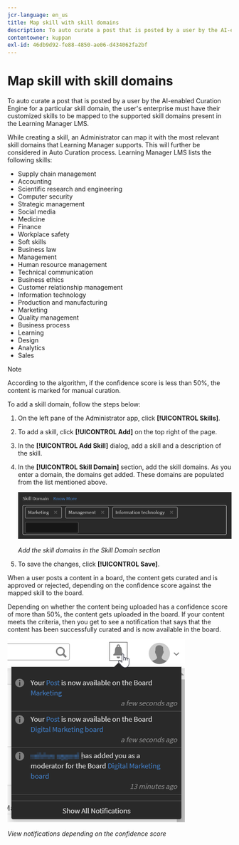 ```yaml
---
jcr-language: en_us
title: Map skill with skill domains
description: To auto curate a post that is posted by a user by the AI-enabled Curation Engine for a particular skill domain, the user's enterprise must have their customized skills to be mapped to the supported skill domains present in the Learning Manager LMS.
contentowner: kuppan
exl-id: 46db9d92-fe88-4850-ae06-d434062fa2bf
---
```

# Map skill with skill domains

To auto curate a post that is posted by a user by the AI-enabled Curation Engine for a particular skill domain, the user's enterprise must have their customized skills to be mapped to the supported skill domains present in the Learning Manager LMS.

While creating a skill, an Administrator can map it with the most relevant skill domains that Learning Manager supports. This will further be considered in Auto Curation process. Learning Manager LMS lists the following skills:

* Supply chain management
* Accounting
* Scientific research and engineering
* Computer security
* Strategic management
* Social media
* Medicine
* Finance
* Workplace safety
* Soft skills
* Business law
* Management
* Human resource management
* Technical communication
* Business ethics
* Customer relationship management
* Information technology
* Production and manufacturing
* Marketing
* Quality management
* Business process
* Learning
* Design
* Analytics
* Sales

>[!NOTE]
>
>According to the algorithm, if the confidence score is less than 50%, the content is marked for manual curation.


To add a skill domain, follow the steps below:

1. On the left pane of the Administrator app, click **[!UICONTROL Skills]**.
1. To add a skill, click **[!UICONTROL Add]** on the top right of the page.
1. In the **[!UICONTROL Add Skill]** dialog, add a skill and a description of the skill.
1. In the **[!UICONTROL Skill Domain]** section, add the skill domains. As you enter a domain, the domains get added. These domains are populated from the list mentioned above.

   ![](assets/skill-domain-mapping.png)

   *Add the skill domains in the Skill Domain section*

1. To save the changes, click **[!UICONTROL Save]**.

When a user posts a content in a board, the content gets curated and is approved or rejected, depending on the confidence score against the mapped skill to the board.

<!--![](assets/content-uploaded.png)-->

Depending on whether the content being uploaded has a confidence score of more than 50%, the content gets uploaded in the board. If your content meets the criteria, then you get to see a notification that says that the content has been successfully curated and is now available in the board.

![](assets/curation-notification.png)

*View notifications depending on the confidence score*
